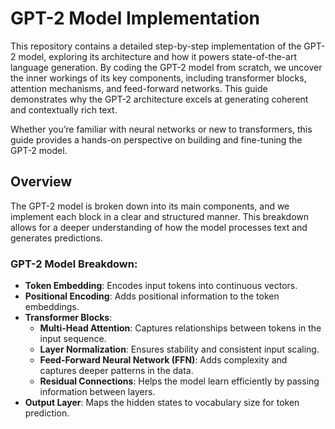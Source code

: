 # GPT-2 Model Implementation

This repository contains a detailed step-by-step implementation of the GPT-2 model, exploring its architecture and how it powers state-of-the-art language generation. By coding the GPT-2 model from scratch, we uncover the inner workings of its key components, including transformer blocks, attention mechanisms, and feed-forward networks. This guide demonstrates why the GPT-2 architecture excels at generating coherent and contextually rich text.

Whether you’re familiar with neural networks or new to transformers, this guide provides a hands-on perspective on building and fine-tuning the GPT-2 model.

## Overview

The GPT-2 model is broken down into its main components, and we implement each block in a clear and structured manner. This breakdown allows for a deeper understanding of how the model processes text and generates predictions.

### GPT-2 Model Breakdown:

- **Token Embedding**: Encodes input tokens into continuous vectors.
- **Positional Encoding**: Adds positional information to the token embeddings.
- **Transformer Blocks**:
  - **Multi-Head Attention**: Captures relationships between tokens in the input sequence.
  - **Layer Normalization**: Ensures stability and consistent input scaling.
  - **Feed-Forward Neural Network (FFN)**: Adds complexity and captures deeper patterns in the data.
  - **Residual Connections**: Helps the model learn efficiently by passing information between layers.
- **Output Layer**: Maps the hidden states to vocabulary size for token prediction.
